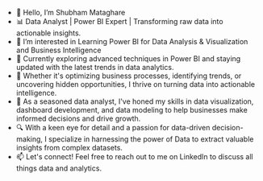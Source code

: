- 👋 Hello, I’m Shubham Mataghare
- 📊 Data Analyst | Power BI Expert | Transforming raw data into actionable insights.
- 👀 I’m interested in Learning Power BI for Data Analysis & Visualization and Business Intelligence
- 🔭 Currently exploring advanced techniques in Power BI and staying updated with the latest trends in data analytics.
- 🚀 Whether it's optimizing business processes, identifying trends, or uncovering hidden opportunities, I thrive on turning data into actionable intelligence.
- 💼 As a seasoned data analyst, I've honed my skills in data visualization, dashboard development, and data modeling to help businesses make informed decisions and drive growth.
- 🔍 With a keen eye for detail and a passion for data-driven decision-making, I specialize in harnessing the power of Data to extract valuable insights from complex datasets.
- 📫 Let's connect! Feel free to reach out to me on LinkedIn to discuss all things data and analytics.

<!---
shubhamataghare/shubhamataghare is a ✨ special ✨ repository because its `README.md` (this file) appears on your GitHub profile.
You can click the Preview link to take a look at your changes.
--->
